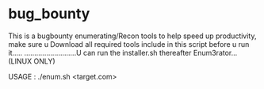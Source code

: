 # bug_bounty

This is a bugbounty enumerating/Recon tools to help speed up productivity, make sure u Download all required  tools include in this script before u run it.....
..........................U can run the installer.sh thereafter Enum3rator...(LINUX ONLY) 

USAGE : ./enum.sh <target.com>

